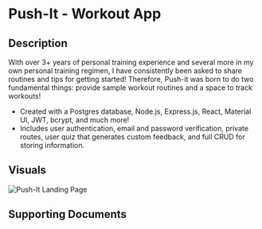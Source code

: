 # Push-It - Workout App

## Description

With over 3+ years of personal training experience and several more in my own personal training regimen, I have consistently been asked to share routines and tips for getting started! Therefore, Push-it was born to do two fundamental things: provide sample workout routines and a space to track workouts!
* Created with a Postgres database, Node.js, Express.js, React, Material UI, JWT, bcrypt, and much more!
* Includes user authentication, email and password verification, private routes, user quiz that generates custom feedback, and full CRUD for storing information.

## Visuals

![Push-It Landing Page](https://ibb.co/9sZwBnX)

## Supporting Documents

